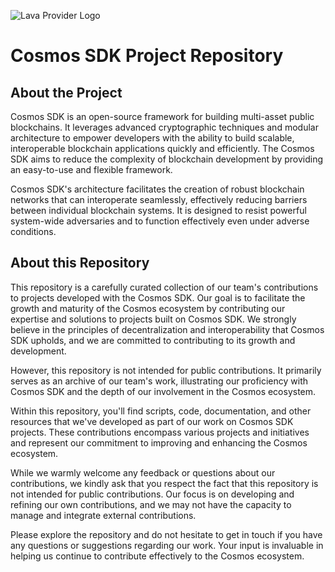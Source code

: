 ![Lava Provider Logo](https://github.com/nodersteam/picture/blob/main/og-image.jpg?raw=true)

# Cosmos SDK Project Repository

## About the Project
Cosmos SDK is an open-source framework for building multi-asset public blockchains. It leverages advanced cryptographic techniques and modular architecture to empower developers with the ability to build scalable, interoperable blockchain applications quickly and efficiently. The Cosmos SDK aims to reduce the complexity of blockchain development by providing an easy-to-use and flexible framework.

Cosmos SDK's architecture facilitates the creation of robust blockchain networks that can interoperate seamlessly, effectively reducing barriers between individual blockchain systems. It is designed to resist powerful system-wide adversaries and to function effectively even under adverse conditions.

## About this Repository
This repository is a carefully curated collection of our team's contributions to projects developed with the Cosmos SDK. Our goal is to facilitate the growth and maturity of the Cosmos ecosystem by contributing our expertise and solutions to projects built on Cosmos SDK. We strongly believe in the principles of decentralization and interoperability that Cosmos SDK upholds, and we are committed to contributing to its growth and development.

However, this repository is not intended for public contributions. It primarily serves as an archive of our team's work, illustrating our proficiency with Cosmos SDK and the depth of our involvement in the Cosmos ecosystem.

Within this repository, you'll find scripts, code, documentation, and other resources that we've developed as part of our work on Cosmos SDK projects. These contributions encompass various projects and initiatives and represent our commitment to improving and enhancing the Cosmos ecosystem.

While we warmly welcome any feedback or questions about our contributions, we kindly ask that you respect the fact that this repository is not intended for public contributions. Our focus is on developing and refining our own contributions, and we may not have the capacity to manage and integrate external contributions.

Please explore the repository and do not hesitate to get in touch if you have any questions or suggestions regarding our work. Your input is invaluable in helping us continue to contribute effectively to the Cosmos ecosystem.
